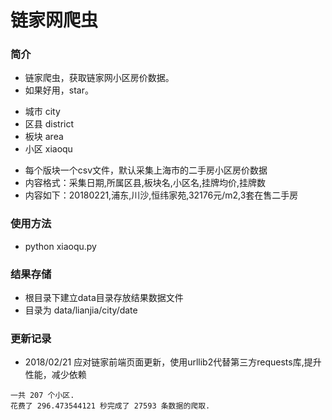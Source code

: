 # 链家网爬虫

### 简介
- 链家爬虫，获取链家网小区房价数据。
- 如果好用，star。

* 城市 city
* 区县 district
* 板块 area
* 小区 xiaoqu
- 每个版块一个csv文件，默认采集上海市的二手房小区房价数据
- 内容格式：采集日期,所属区县,板块名,小区名,挂牌均价,挂牌数
- 内容如下：20180221,浦东,川沙,恒纬家苑,32176元/m2,3套在售二手房

### 使用方法
- python xiaoqu.py

### 结果存储
- 根目录下建立data目录存放结果数据文件
- 目录为 data/lianjia/city/date

### 更新记录
- 2018/02/21 应对链家前端页面更新，使用urllib2代替第三方requests库,提升性能，减少依赖
```
一共 207 个小区.
花费了 296.473544121 秒完成了 27593 条数据的爬取.
```

